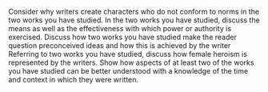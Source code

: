 Consider why writers create characters who do not conform to norms in the two works you have studied.
In the two works you have studied, discuss the means as well as the effectiveness with which power or authority is exercised.
Discuss how two works you have studied make the reader question preconceived ideas and how this is achieved by the writer
Referring to two works you have studied, discuss how female heroism is represented by the writers.
Show how aspects of at least two of the works you have studied can be better understood with a knowledge of the time and context in which they were written.





